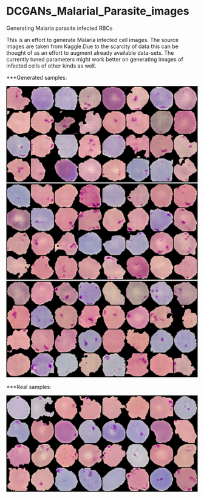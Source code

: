 # DCGANs_Malarial_Parasite_images
Generating Malaria parasite infected RBCs

This is an effort to generate Malaria infected cell images. The source images are taken from Kaggle.Due to the scarcity of data this can be thought of as an effort to augment already available data-sets. The currently tuned parameters might work better on generating images of infected cells of other kinds as well. 

***Generated samples: 

![](fake_samples_epoch_034.png)
![](fake_samples_epoch_033.png)
![](fake_samples_epoch_032.png)

***Real samples:

![](real_samples.png)
